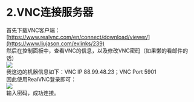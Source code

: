 # 2.VNC连接服务器

首先下载VNC客户端：[https://www.realvnc.com/en/connect/download/viewer/](https://www.liujason.com/exlinks/239)  
然后在控制面板中，查看VNC的信息，以及修改VNC密码（如果懒的看邮件的话）  
![](https://www.liujason.com/wp-content/uploads/2020-1579629284.png)  
我这边的机器信息如下：VNC IP 88.99.48.23；VNC Port 5901  
因此使用RealVNC登录即可：  
![](https://www.liujason.com/wp-content/uploads/2020-1579629285.png)  
输入密码，成功连接。

